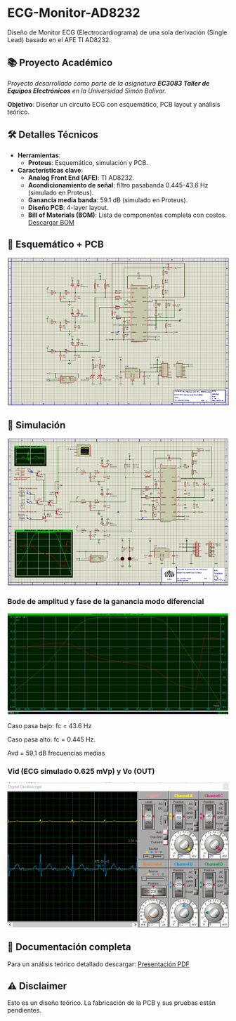 # ECG-Monitor-AD8232
Diseño de Monitor ECG (Electrocardiograma) de una sola derivación (Single Lead) basado en el AFE TI AD8232.

## 📚 Proyecto Académico
*Proyecto desarrollado como parte de la asignatura ***EC3083 Taller de Equipos Electrónicos*** en la Universidad Simón Bolívar.*

**Objetivo**: Diseñar un circuito ECG con esquemático, PCB layout y análisis teórico.

## 🛠️ Detalles Técnicos
- **Herramientas**:
    - **Proteus**: Esquemático, simulación y PCB.
- **Características clave**:
    - **Analog Front End (AFE)**: TI AD8232.
    - **Acondicionamiento de señal**: filtro pasabanda 0.445-43.6 Hz (simulado en Proteus).
    - **Ganancia media banda**: 59.1 dB (simulado en Proteus).
    - **Diseño PCB**: 4-layer layout.
    - **Bill of Materials (BOM)**: Lista de componentes completa con costos. [Descargar BOM](./Documentos/BOM_Monitor_ECG_AFE_AD8232.xlsx)

## 📸 Esquemático + PCB
![alt text](./Imagenes/Esquematico.PNG)

## 📸 Simulación
![alt text](./Imagenes/Esquematico_Simulacion.PNG)

### Bode de amplitud y fase de la ganancia modo diferencial
![alt text](./Imagenes/Bode.PNG)

Caso pasa bajo: fc = 43.6 Hz

Caso pasa alto: fc = 0.445 Hz.

Avd = 59,1 dB frecuencias medias

### Vid (ECG simulado 0.625 mVp) y Vo (OUT)
![alt text](./Imagenes/ECG_simulado.PNG)

## 📂 Documentación completa
Para un análisis teórico detallado descargar:
[Presentación PDF](/Documentos/Presentacion_ECG_Monitor_AFE_AD8232.pdf)

## ⚠️ Disclaimer
Esto es un diseño teórico. La fabricación de la PCB y sus pruebas están pendientes. 